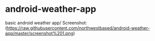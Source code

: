 # android-weather-app
basic android weather app/
Screenshot:
(https://raw.githubusercontent.com/northwestbased/android-weather-app/master/screenshot%201.png)
